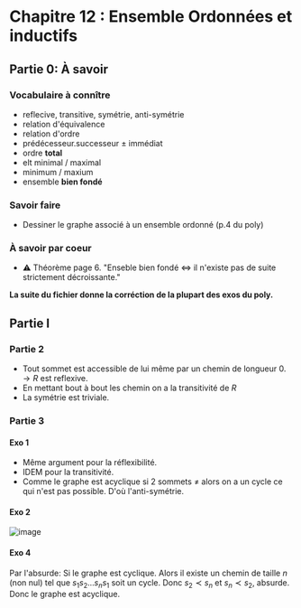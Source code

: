 # Chapitre 12 : Ensemble Ordonnées et inductifs

## Partie 0: À savoir

### Vocabulaire à connître

- reflecive, transitive, symétrie, anti-symétrie
- relation d'équivalence
- relation d'ordre
- prédécesseur.successeur $\pm$ immédiat
- ordre __total__
- elt minimal / maximal
- minimum / maxium
- ensemble __bien fondé__

### Savoir faire

- Dessiner le graphe associé à un ensemble ordonné (p.4 du poly)

### À savoir par coeur

- ⚠️ Théorème page 6. "Enseble bien fondé $\iff$ il n'existe pas de suite strictement décroissante."

__La suite du fichier donne la corréction de la plupart des exos du poly.__

## Partie I

### Partie 2

- Tout sommet est accessible de lui même par un chemin de longueur 0. $\to R$ est reflexive.
- En mettant bout à bout les chemin on a la transitivité de $R$
- La symétrie est triviale.

### Partie 3

#### Exo 1

- Même argument pour la réflexibilité.
- IDEM pour la transitivité.
- Comme le graphe est acyclique si 2 sommets $\neq$ alors on a un cycle ce qui n'est pas possible. D'où l'anti-symétrie.

#### Exo 2

![image](ressources/chap_12_graphe_ensemble_ordonnée.png)

#### Exo 4

Par l'absurde: Si le graphe est cyclique.
Alors il existe un chemin de taille $n$ (non nul) tel que $s_1 s_2\dots s_n s_1$ soit un cycle.
Donc $s_2 \prec s_n$ et $s_n \prec s_2$, absurde.
Donc le graphe est acyclique.
